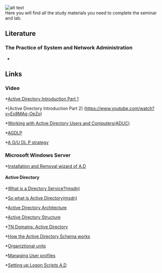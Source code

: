![alt text](http://bearpm.com/wp-content/uploads/2013/07/work-in-progress.png "Work in progress") <br />
Here you will find all the study materials you need to complete the seminar and lab.

## Literature
### The Practice of System and Network Administration
* 

## Links   

### Video


*[Active Directory Introduction Part 1 ](https://www.youtube.com/watch?v=J8uw3GNZxzQ)

*[Active Directory Introduction Part 2] (https://www.youtube.com/watch?v=Ex8MAg-OeZo)

*[Working with Active Directory Users and Computers(ADUC)](https://www.youtube.com/watch?v=H5S5jGquicg )

*[AGDLP](https://www.youtube.com/watch?v=zHHzjjqVhTc )

*[A G/U DL P strategy](https://www.youtube.com/watch?v=yjPGRnxAU6M)


### Microsoft Windows Server

*[Installation and Removal wizard of A.D](https://technet.microsoft.com/en-us/library/hh831457.aspx)

#### Active Directory

*[What is a Directory  Service?(msdn)](https://msdn.microsoft.com/en-us/library/aa367035%28v=vs.85%29.aspx)

*[So what is Active Directory(msdn)](https://msdn.microsoft.com/en-us/library/aa746492%28v=vs.85%29.aspx) 

*[Active Directory Architecture](https://msdn.microsoft.com/en-us/library/bb727030.aspx)

*[Active Directory Structure](https://technet.microsoft.com/en-us/library/cc181267.aspx) 

*[TN Domains: Active Directory ](https://technet.microsoft.com/en-us/library/cc780856%28v=ws.10%29.aspx)

*[How the Active Directory Schema works](https://technet.microsoft.com/en-us/library/cc773309%28v=ws.10%29.aspx)

*[Organiztional units](https://technet.microsoft.com/sv-se/library/cc758565%28v=ws.10%29.aspx)

*[Managing User profiles](https://msdn.microsoft.com/en-us/library/bb726990.aspx)

*[Setting up Logon Scripts A.D](http://www.petri.com/setting-up-logon-script-through-active-directory-users-computers-windows-server-2008.htm)
